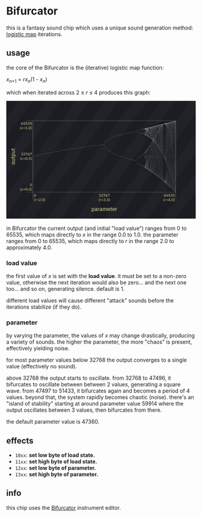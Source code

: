 # Bifurcator

this is a fantasy sound chip which uses a unique sound generation method: [logistic map](https://en.wikipedia.org/wiki/Logistic_map) iterations.

## usage

the core of the Bifurcator is the (iterative) logistic map function:

_x_<sub>_n_+1</sub> = _rx_<sub>_n_</sub>(1 - _x_<sub>_n_</sub>)

which when iterated across 2 ≤ _r_ ≤ 4 produces this graph:


![logistic map](logisticmap.png)

in Bifurcator the current output (and initial "load value") ranges from 0 to 65535, which maps directly to _x_ in the range 0.0 to 1.0. the parameter ranges from 0 to 65535, which maps directly to _r_ in the range 2.0 to approximately 4.0.

### load value

the first value of _x_ is set with the **load value**. it must be set to a non-zero value, otherwise the next iteration would also be zero... and the next one too... and so on, generating silence. default is 1.

different load values will cause different "attack" sounds before the iterations stabilize (if they do).

### parameter

by varying the parameter, the values of _x_ may change drastically, producing a variety of sounds. the higher the parameter, the more "chaos" is present, effectively yielding noise.

for most parameter values below 32768 the output converges to a single value (effectively no sound).

above 32768 the output starts to oscillate. from 32768 to 47496, it bifurcates to oscillate between between 2 values, generating a square wave. from 47497 to 51433, it bifurcates again and becomes a period of 4 values. beyond that, the system rapidly becomes chaotic (noise). there's an "island of stability" starting at around parameter value 59914 where the output oscillates between 3 values, then bifurcates from there.

the default parameter value is 47360.

## effects

- `10xx`: **set low byte of load state.**
- `11xx`: **set high byte of load state.**
- `12xx`: **set low byte of parameter.**
- `13xx`: **set high byte of parameter.**

## info

this chip uses the [Bifurcator](../4-instrument/bifurcator.md) instrument editor.
